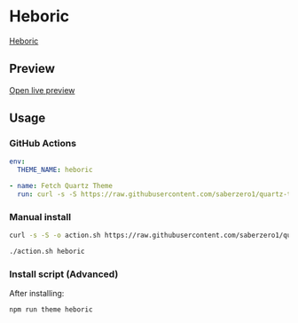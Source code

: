 # Heboric

[Heboric](https://github.com/nhrrs)

## Preview

[Open live preview](https://quartz-themes.github.io/heboric/)

## Usage

### GitHub Actions

```yaml
env:
  THEME_NAME: heboric
```

```yaml
- name: Fetch Quartz Theme
  run: curl -s -S https://raw.githubusercontent.com/saberzero1/quartz-themes/master/action.sh | bash -s -- $THEME_NAME
```

### Manual install

```bash
curl -s -S -o action.sh https://raw.githubusercontent.com/saberzero1/quartz-themes/master/action.sh

./action.sh heboric
```

### Install script (Advanced)

After installing:

```bash
npm run theme heboric
```
